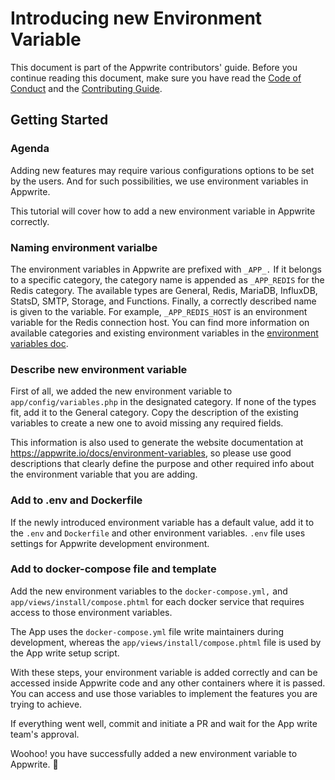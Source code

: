 # Introducing new Environment Variable

This document is part of the Appwrite contributors' guide. Before you continue reading this document, make sure you have read the [Code of Conduct](https://github.com/appwrite/appwrite/blob/master/CODE_OF_CONDUCT.md) and the [Contributing Guide](https://github.com/appwrite/appwrite/blob/master/CONTRIBUTING.md).

## Getting Started

### Agenda
Adding new features may require various configurations options to be set by the users. And for such possibilities, we use environment variables in Appwrite.

This tutorial will cover how to add a new environment variable in Appwrite correctly.

### Naming environment varialbe
The environment variables in Appwrite are prefixed with `_APP_.` If it belongs to a specific category, the category name is appended as `_APP_REDIS` for the Redis category. The available types are General, Redis, MariaDB, InfluxDB, StatsD, SMTP, Storage, and Functions. Finally, a correctly described name is given to the variable. For example, `_APP_REDIS_HOST` is an environment variable for the Redis connection host. You can find more information on available categories and existing environment variables in the [environment variables doc](https://appwrite.io/docs/environment-variables).

### Describe new environment variable
First of all, we added the new environment variable to `app/config/variables.php` in the designated category. If none of the types fit, add it to the General category. Copy the description of the existing variables to create a new one to avoid missing any required fields.

This information is also used to generate the website documentation at https://appwrite.io/docs/environment-variables, so please use good descriptions that clearly define the purpose and other required info about the environment variable that you are adding.

### Add to .env and Dockerfile
If the newly introduced environment variable has a default value, add it to the `.env` and `Dockerfile` and other environment variables. `.env` file uses settings for Appwrite development environment.

### Add to docker-compose file and template
Add the new environment variables to the `docker-compose.yml,` and `app/views/install/compose.phtml` for each docker service that requires access to those environment variables.

The App uses the `docker-compose.yml` file write maintainers during development, whereas the `app/views/install/compose.phtml` file is used by the App write setup script.

With these steps, your environment variable is added correctly and can be accessed inside Appwrite code and any other containers where it is passed. You can access and use those variables to implement the features you are trying to achieve.

If everything went well, commit and initiate a PR and wait for the App write team's approval.

Woohoo! you have successfully added a new environment variable to Appwrite. 🎉
